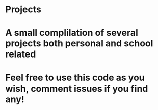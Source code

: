# Projects

# A small complilation of several projects both personal and school related
# Feel free to use this code as you wish, comment issues if you find any!
